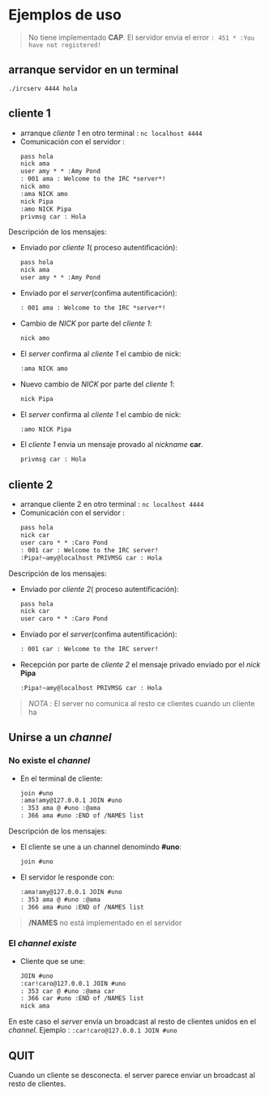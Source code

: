 # Ejemplos de uso

> No tiene implementado **CAP**. El servidor envia el error `: 451 * :You have not registered!`

## arranque servidor en un terminal

`./ircserv 4444 hola`

## cliente 1

- arranque *cliente 1* en otro terminal : `nc localhost 4444`
- Comunicación con el servidor :
	```txt
	pass hola
	nick ama
	user amy * * :Amy Pond
	: 001 ama : Welcome to the IRC *server*!
	nick amo
	:ama NICK amo
	nick Pipa
	:amo NICK Pipa
	privmsg car : Hola 
	```
Descripción de los mensajes:
- Enviado por *cliente 1*( proceso autentificación):
	```txt
	pass hola
	nick ama
	user amy * * :Amy Pond
	```
- Enviado por el *server*(confima autentificación):
	```txt
	: 001 ama : Welcome to the IRC *server*!
	```
- Cambio de *NICK* por parte del *cliente 1*:
	```txt
	nick amo
	```
- El *server* confirma al *cliente 1* el cambio de nick:
	```txt
	:ama NICK amo
	```
- Nuevo cambio de *NICK* por parte del *cliente 1*:
	```txt
	nick Pipa
	```
- El *server* confirma al *cliente 1* el cambio de nick:
	```txt
	:amo NICK Pipa
	```
- El *cliente 1* envia un mensaje provado al *nickname* **car**.
	```txt
	privmsg car : Hola 
	```
## cliente 2

- arranque cliente 2 en otro terminal : `nc localhost 4444`
- Comunicación con el servidor :
	```txt
	pass hola
	nick car
	user caro * * :Caro Pond
	: 001 car : Welcome to the IRC server!
	:Pipa!~amy@localhost PRIVMSG car : Hola
	```

Descripción de los mensajes:
- Enviado por *cliente 2*( proceso autentificación):
	```txt
	pass hola
	nick car
	user caro * * :Caro Pond
	```
- Enviado por el *server*(confima autentificación):
	```txt
	: 001 car : Welcome to the IRC server!
	```
- Recepción por parte de *cliente 2* el mensaje privado enviado por el *nick* **Pipa**
	```txt
	:Pipa!~amy@localhost PRIVMSG car : Hola
	```

> *NOTA* : El server no comunica al resto ce clientes cuando un cliente ha 

## Unirse a un *channel* 
### No existe el *channel*
- En el terminal de cliente:
	```txt
	join #uno
	:ama!amy@127.0.0.1 JOIN #uno
	: 353 ama @ #uno :@ama
	: 366 ama #uno :END of /NAMES list
	```
Descripción de los mensajes:
- El cliente se une a un channel denomindo **#uno**:
	```txt
	join #uno
	```
- El servidor le responde con:
	```txt
	:ama!amy@127.0.0.1 JOIN #uno
	: 353 ama @ #uno :@ama
	: 366 ama #uno :END of /NAMES list
	```
> **/NAMES** no está implementado en el servidor

### El *channel existe*

- Cliente que se une:
	```txt
	JOIN #uno
	:car!caro@127.0.0.1 JOIN #uno
	: 353 car @ #uno :@ama car
	: 366 car #uno :END of /NAMES list
	nick ama
	```
En este caso el *server* envía un broadcast al resto de clientes unidos en el *channel*. Ejemplo : `:car!caro@127.0.0.1 JOIN #uno`

## QUIT

Cuando un cliente se desconecta. el server parece enviar un broadcast al resto de clientes.
